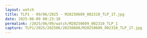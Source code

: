 ```yaml
---
layout: watch
title: TLP1 - 09/06/2025 - M20250609_002310_TLP_1T.jpg
date: 2025-06-09 00:23:10
permalink: /2025/06/09/watch/M20250609_002310_TLP_1
capture: TLP1/2025/202506/20250608/M20250609_002310_TLP_1T.jpg
---
```

